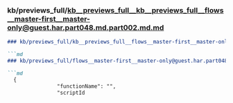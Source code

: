 ### kb/previews_full/kb__previews_full__kb__previews_full__flows__master-first__master-only@guest.har.part048.md.part002.md.md

```md
### kb/previews_full/kb__previews_full__flows__master-first__master-only@guest.har.part048.md.part002.md

```md
### kb/previews_full/flows__master-first__master-only@guest.har.part048.md (part 002)

```md
  {
                "functionName": "",
                "scriptId
```

```

```

```
